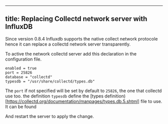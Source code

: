 
---
title: Replacing Collectd network server with InfluxDB
---

Since version 0.8.4 Influxdb supports the native collect network protocole hence it can replace a collectd network server transparently.

To active the network collectd server add this declaration in the configuration file.
```[input_plugins.collectd]
enabled = true
port = 25826
database = "collectd"
typesdb = "/usr/share/collectd/types.db"
```

The ```port``` if not specified will be set by default to ```25826```, the one that collectd use too.
the definition ```typesdb``` define the [types definition)[https://collectd.org/documentation/manpages/types.db.5.shtml] file to use. It can be found

And restart the server to apply the change.
